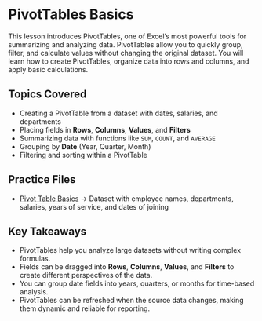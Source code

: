 # PivotTables Basics

This lesson introduces PivotTables, one of Excel’s most powerful tools for summarizing and analyzing data. PivotTables allow you to quickly group, filter, and calculate values without changing the original dataset. You will learn how to create PivotTables, organize data into rows and columns, and apply basic calculations.

## Topics Covered
- Creating a PivotTable from a dataset with dates, salaries, and departments  
- Placing fields in **Rows**, **Columns**, **Values**, and **Filters**  
- Summarizing data with functions like `SUM`, `COUNT`, and `AVERAGE`  
- Grouping by **Date** (Year, Quarter, Month)  
- Filtering and sorting within a PivotTable  

## Practice Files
- [Pivot Table Basics](./Pivot_table_basics.xlsx) → Dataset with employee names, departments, salaries, years of service, and dates of joining  

## Key Takeaways
- PivotTables help you analyze large datasets without writing complex formulas.  
- Fields can be dragged into **Rows**, **Columns**, **Values**, and **Filters** to create different perspectives of the data.  
- You can group date fields into years, quarters, or months for time-based analysis.  
- PivotTables can be refreshed when the source data changes, making them dynamic and reliable for reporting.  

